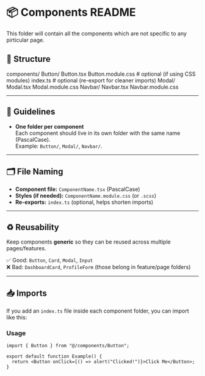 # 📦 Components README

This folder will contain all the components which are not specific to any pirticular page.

## 📂 Structure

components/
  Button/
    Button.tsx
    Button.module.css   # optional (if using CSS modules)
    index.ts            # optional (re-export for cleaner imports)
  Modal/
    Modal.tsx
    Modal.module.css
  Navbar/
    Navbar.tsx
    Navbar.module.css

---

## 📝 Guidelines

- **One folder per component**  
  Each component should live in its own folder with the same name (PascalCase).  
  Example: `Button/`, `Modal/`, `Navbar/`.

---

## 🗂 File Naming

- **Component file:** `ComponentName.tsx` (PascalCase)  
- **Styles (if needed):** `ComponentName.module.css` (or `.scss`)  
- **Re-exports:** `index.ts` (optional, helps shorten imports)  

---

## ♻️ Reusability

Keep components **generic** so they can be reused across multiple pages/features.  

✅ Good: `Button`, `Card`, `Modal`, `Input`  
❌ Bad: `DashboardCard`, `ProfileForm` (those belong in feature/page folders)  

---

## 📥 Imports

If you add an `index.ts` file inside each component folder, you can import like this:  

### Usage

```tsx
import { Button } from "@/components/Button";

export default function Example() {
  return <Button onClick={() => alert("Clicked!")}>Click Me</Button>;
}


